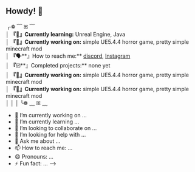 ## Howdy! 💜

╭❁ ﹋ ꕤ ﹋<br />
│ **『**🧠**』Currently learning:** Unreal Engine, Java <br />
│ **『**💜**』Currently working on:** simple UE5.4.4 horror game, pretty simple minecraft mod <br />
│‎ **『**🗣️**』How to reach me:** [discord](https://discord.com/users/748861794637971547), [Instagram](https://www.instagram.com/taxi0k/) <br />
│ **『**☑️**』Completed projects:** none yet <br />
│ **『**🧠**』Currently working on:** simple UE5.4.4 horror game, pretty simple minecraft mod <br />
│ **『**🧠**』Currently working on:** simple UE5.4.4 horror game, pretty simple minecraft mod <br />
│ 
│ 
│
╰❁ ﹏ ꕤ ﹏

- 🔭 I’m currently working on ...
- 🌱 I’m currently learning ...
- 👯 I’m looking to collaborate on ...
- 🤔 I’m looking for help with ...
- 💬 Ask me about ...
- 📫 How to reach me: ...
- 😄 Pronouns: ...
- ⚡ Fun fact: ...
-->
